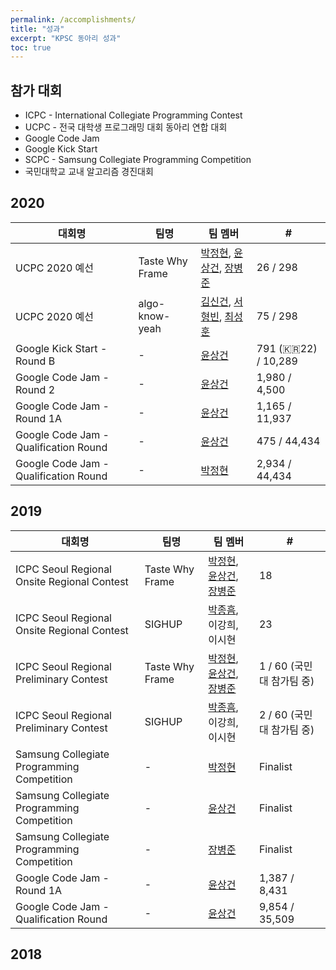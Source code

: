 ```yaml
---
permalink: /accomplishments/
title: "성과"
excerpt: "KPSC 동아리 성과"
toc: true
---
```


## 참가 대회
* ICPC - International Collegiate Programming Contest
* UCPC - 전국 대학생 프로그래밍 대회 동아리 연합 대회
* Google Code Jam
* Google Kick Start
* SCPC - Samsung Collegiate Programming Competition
* 국민대학교 교내 알고리즘 경진대회

## 2020

| 대회명                                | 팀명 | 팀 멤버 | #              |
| ------------------------------------- | ---- | ------- | -------------- |
| UCPC 2020 예선                         | Taste Why Frame | [박정현](http://boj.kr/u/pjh9996), [윤상건](http://boj.kr/u/ggj06281), [장병준](http://boj.kr/u/sunjbs98)  | 26 / 298  |
| UCPC 2020 예선                         | algo-know-yeah | [김신건](http://boj.kr/u/singun11), [서형빈](http://boj.kr/u/antifly55), [최성훈](http://boj.kr/u/loes353)  | 75 / 298  |
| Google Kick Start - Round B           | -               | [윤상건](http://boj.kr/u/ggj06281)  | 791 (🇰🇷22) / 10,289  |
| Google Code Jam - Round 2             | -               | [윤상건](http://boj.kr/u/ggj06281)  | 1,980 / 4,500  |
| Google Code Jam - Round 1A            | -               | [윤상건](http://boj.kr/u/ggj06281)  | 1,165 / 11,937 |
| Google Code Jam - Qualification Round | -               | [윤상건](http://boj.kr/u/ggj06281)  | 475 / 44,434   |
| Google Code Jam - Qualification Round | -               | [박정현](http://boj.kr/u/pjh9996)  | 2,934 / 44,434 |

## 2019

| 대회명                                      | 팀명            | 팀 멤버                | #                         |
|---------------------------------------------|-----------------|------------------------|---------------------------|
| ICPC Seoul Regional Onsite Regional Contest | Taste Why Frame | [박정현](http://boj.kr/u/pjh9996), [윤상건](http://boj.kr/u/ggj06281), [장병준](http://boj.kr/u/sunjbs98) | 18                        |
| ICPC Seoul Regional Onsite Regional Contest | SIGHUP          | [박종흠](http://boj.kr/u/whdgmawkd), 이강희, 이시현 | 23                        |
| ICPC Seoul Regional Preliminary Contest     | Taste Why Frame | [박정현](http://boj.kr/u/pjh9996), [윤상건](http://boj.kr/u/ggj06281), [장병준](http://boj.kr/u/sunjbs98) | 1 / 60 (국민대 참가팀 중) |
| ICPC Seoul Regional Preliminary Contest     | SIGHUP          | [박종흠](http://boj.kr/u/whdgmawkd), 이강희, 이시현 | 2 / 60 (국민대 참가팀 중) |
| Samsung Collegiate Programming Competition  | -               | [박정현](http://boj.kr/u/pjh9996)                 | Finalist                  |
| Samsung Collegiate Programming Competition  | -               | [윤상건](http://boj.kr/u/ggj06281)                 | Finalist                  |
| Samsung Collegiate Programming Competition  | -               | [장병준](http://boj.kr/u/sunjbs98)                 | Finalist                  |
| Google Code Jam - Round 1A                  | -               | [윤상건](http://boj.kr/u/ggj06281)                 | 1,387 / 8,431             |
| Google Code Jam - Qualification Round       | -               | [윤상건](http://boj.kr/u/ggj06281)                 | 9,854 / 35,509            |

## 2018
